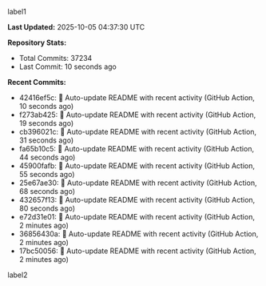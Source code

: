 
label1 
<!-- ACTIVITY_START -->
**Last Updated:** 2025-10-05 04:37:30 UTC

**Repository Stats:**
- Total Commits: 37234
- Last Commit: 10 seconds ago

**Recent Commits:**
- 42416ef5c: 🤖 Auto-update README with recent activity (GitHub Action, 10 seconds ago)
- f273ab425: 🤖 Auto-update README with recent activity (GitHub Action, 19 seconds ago)
- cb396021c: 🤖 Auto-update README with recent activity (GitHub Action, 31 seconds ago)
- fa65b10c5: 🤖 Auto-update README with recent activity (GitHub Action, 44 seconds ago)
- 45900fafb: 🤖 Auto-update README with recent activity (GitHub Action, 55 seconds ago)
- 25e67ae30: 🤖 Auto-update README with recent activity (GitHub Action, 68 seconds ago)
- 432657f13: 🤖 Auto-update README with recent activity (GitHub Action, 80 seconds ago)
- e72d31e01: 🤖 Auto-update README with recent activity (GitHub Action, 2 minutes ago)
- 36856430a: 🤖 Auto-update README with recent activity (GitHub Action, 2 minutes ago)
- 17bc50056: 🤖 Auto-update README with recent activity (GitHub Action, 2 minutes ago)
<!-- ACTIVITY_END -->

label2
